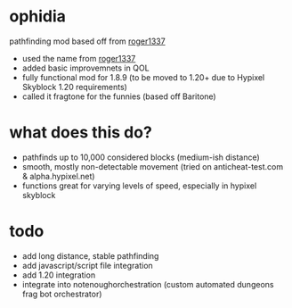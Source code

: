 # ophidia
pathfinding mod based off from [roger1337](https://github.com/roger1337)
- used the name from [roger1337](https://github.com/roger1337)
- added basic improvemnets in QOL
- fully functional mod for 1.8.9 (to be moved to 1.20+ due to Hypixel Skyblock 1.20 requirements)
- called it fragtone for the funnies (based off Baritone)

# what does this do?
- pathfinds up to 10,000 considered blocks (medium-ish distance)
- smooth, mostly non-detectable movement (tried on anticheat-test.com & alpha.hypixel.net)
- functions great for varying levels of speed, especially in hypixel skyblock

# todo
- add long distance, stable pathfinding
- add javascript/script file integration
- add 1.20 integration
- integrate into notenoughorchestration (custom automated dungeons frag bot orchestrator)


